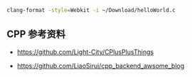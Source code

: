 ```bash
clang-format -style=Webkit -i ~/Download/helloWorld.c
```

## CPP 参考资料

- <https://github.com/Light-City/CPlusPlusThings>

- <https://github.com/LiaoSirui/cpp_backend_awsome_blog>